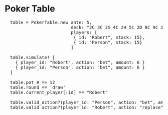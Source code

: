 # Poker Table

<pre>
  table = PokerTable.new ante: 5,
                         deck: "2C 3C 2S 4C 2H 5C 2D 8C 9C 10C 4S 5S 6S 8S",
                         players: [
                          { id: "Robert", stack: 15},
                          { id: "Person", stack: 15}
                         ]

  table.simulate! [
    { player_id: "Robert", action: "bet", amount: 6 }
    { player_id: "Person", action: "bet", amount: 6 }
  ]

  table.pot # => 12
  table.round == 'draw'
  table.current_player[:id] == "Robert"

  table.valid_action?(player_id: "Person", action: "bet", amount: 6) # => false
  table.valid_action?(player_id: "Robert", action: "replace", cards: ["9C"]) # => true
</pre>


